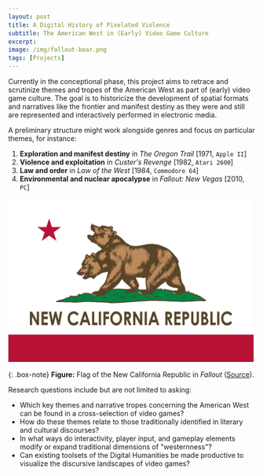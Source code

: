 ```yaml
---
layout: post
title: A Digital History of Pixelated Violence
subtitle: The American West in (Early) Video Game Culture
excerpt:
image: /img/fallout-bear.png
tags: [Projects]
---
```

Currently in the conceptional phase, this project aims to retrace and scrutinize themes and tropes of the American West as part of (early) video game culture. The goal is to historicize the development of spatial formats and narratives like the frontier and manifest destiny as they were and still are represented and interactively performed in electronic media.

A preliminary structure might work alongside genres and focus on particular themes, for instance:
1. **Exploration and manifest destiny** in *The Oregon Trail* \[1971, `Apple II`\]
2. **Violence and exploitation** in *Custer's Revenge* \[1982, `Atari 2600`\]
3. **Law and order** in *Law of the West* \[1984, `Commodore 64`\]
4. **Environmental and nuclear apocalypse** in *Fallout: New Vegas* \[2010, `PC`\]

<img src="/img/new-california-republic-fallout.png" alt="Flag of the New California Republic in Fallout 2" width="500">

{: .box-note}
**Figure:** Flag of the New California Republic in *Fallout* ([Source](https://fallout.fandom.com/wiki/New_California_Republic)).

Research questions include but are not limited to asking:
* Which key themes and narrative tropes concerning the American West can be found in a cross-selection of video games?
* How do these themes relate to those traditionally identified in literary and cultural discourses?
* In what ways do interactivity, player input, and gameplay elements modify or expand traditional dimensions of "westernness"?
* Can existing toolsets of the Digital Humanities be made productive to visualize the discursive landscapes of video games?
